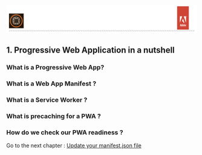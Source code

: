 ![AEM Adobe](../chapters/images/logo/Lab-Header.png)  
## 1. Progressive Web Application in a nutshell

### What is a Progressive Web App?


### What is a Web App Manifest ?


### What is a Service Worker ?


### What is precaching for a PWA ?


### How do we check our PWA readiness ?

Go to the next chapter : [Update your manifest.json file](chapter-2.md)